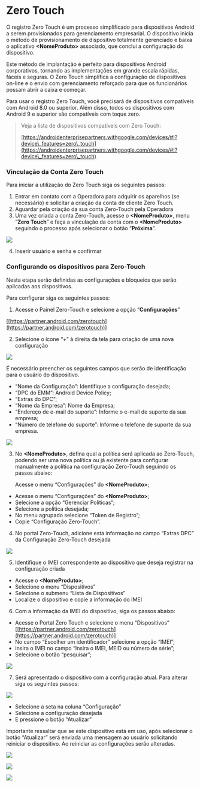 # Zero Touch

O registro Zero Touch é um processo simplificado para dispositivos Android a serem provisionados para gerenciamento empresarial. O dispositivo inicia o método de provisionamento de dispositivo totalmente gerenciado e baixa o aplicativo **\<NomeProduto>** associado, que conclui a configuração do dispositivo.

Este método de implantação é perfeito para dispositivos Android corporativos, tornando as implementações em grande escala rápidas, fáceis e seguras. O Zero Touch simplifica a configuração de dispositivos on-line e o envio com gerenciamento reforçado para que os funcionários possam abrir a caixa e começar.

Para usar o registro Zero Touch, você precisará de dispositivos compatíveis com Android 8.0 ou superior. Além disso, todos os dispositivos com Android 9 e superior são compatíveis com toque zero.

> Veja a lista de dispositivos compatíveis com Zero Touch:
>
> [https://androidenterprisepartners.withgoogle.com/devices/#!?device\_features=zero\_touch](https://androidenterprisepartners.withgoogle.com/devices/#!?device\_features=zero\_touch)

### **Vinculação da Conta Zero Touch**

Para iniciar a utilização do Zero Touch siga os seguintes passos:

1. Entrar em contato com a Operadora para adquirir os aparelhos (se necessário) e solicitar a criação da conta de cliente Zero Touch.
2. Aguardar pela criação da sua conta Zero-Touch pela Operadora
3. Uma vez criada a conta Zero-Touch, acesse o **\<NomeProduto>**, menu “**Zero Touch**” e faça a vinculação da conta com o **\<NomeProduto>** seguindo o processo após selecionar o botão “**Próxima**”.

![](<../../.gitbook/assets/0 (4).png>)

4. Inserir usuário e senha e confirmar

### **Configurando os dispositivos para Zero-Touch**

Nesta etapa serão definidas as configurações e bloqueios que serão aplicadas aos dispositivos.

Para configurar siga os seguintes passos:

1. Acesse o Painel Zero-Touch e selecione a opção “**Configurações**”

\[[https://partner.android.com/zerotouch](https://partner.android.com/zerotouch)]

2. Selecione o ícone “+” à direita da tela para criação de uma nova configuração

![](<../../.gitbook/assets/1 (4).png>)

É necessário preencher os seguintes campos que serão de identificação para o usuário do dispositivo.

* “Nome da Configuração”: Identifique a configuração desejada;
* “DPC do EMM”: Android Device Policy;
* “Extras do DPC”;
* “Nome da Empresa”: Nome da Empresa;
* “Endereço de e-mail do suporte”: Informe o e-mail de suporte da sua empresa;
* “Número de telefone do suporte”: Informe o telefone de suporte da sua empresa.

![](<../../.gitbook/assets/2 (2).png>)

3.  No **\<NomeProduto>**, defina qual a política será aplicada ao Zero-Touch, podendo ser uma nova política ou já existente para configurar manualmente a política na configuração Zero-Touch seguindo os passos abaixo:

    Acesse o menu “Configurações” do **\<NomeProduto>**;

* Acesse o menu “Configurações” do **\<NomeProduto>**;
* Selecione a opção “Gerenciar Políticas”;
* Selecione a política desejada;
* No menu agrupado selecione “Token de Registro”;
* Copie “Configuração Zero-Touch”.

4. No portal Zero-Touch, adicione esta informação no campo “Extras DPC” da Configuração Zero-Touch desejada

![](../../.gitbook/assets/4.png)

5. Identifique o IMEI correspondente ao dispositivo que deseja registrar na configuração criada

* Acesse o **\<NomeProduto>**;
* Selecione o menu “Dispositivos”
* Selecione o submenu “Lista de Dispositivos”
* Localize o dispositivo e copie a informação do IMEI

6. Com a informação da IMEI do dispositivo, siga os passos abaixo:

* Acesse o Portal Zero Touch e selecione o menu “Dispositivos” \[[https://partner.android.com/zerotouch](https://partner.android.com/zerotouch)]
* No campo “Escolher um identificador” selecione a opção “IMEI”;
* Insira o IMEI no campo “Insira o IMEI, MEID ou número de série”;
* Selecione o botão “pesquisar”;

![](../../.gitbook/assets/5.png)

7. Será apresentado o dispositivo com a configuração atual. Para alterar siga os seguintes passos:

![](../../.gitbook/assets/6.png)

* Selecione a seta na coluna “Configuração”
* Selecione a configuração desejada
* E pressione o botão “Atualizar”

Importante ressaltar que se este dispositivo está em uso, após selecionar o botão “Atualizar” será enviada uma mensagem ao usuário solicitando reiniciar o dispositivo. Ao reiniciar as configurações serão alteradas.

![](../../.gitbook/assets/7.png)

![](../../.gitbook/assets/8.png)

![](../../.gitbook/assets/9.png)

